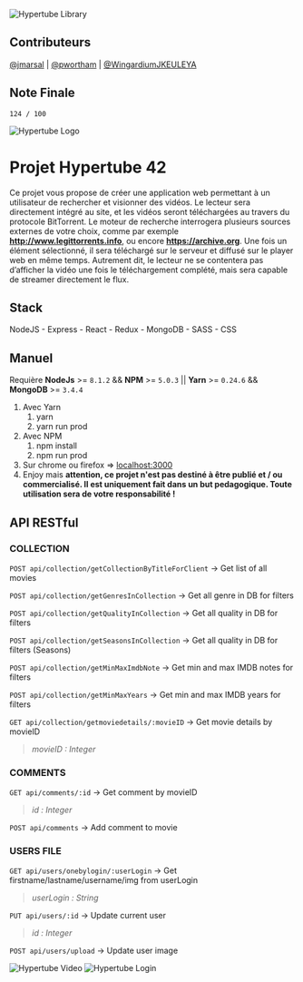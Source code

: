 ![Hypertube Library](./readme_images/library.png)

## Contributeurs
[@jmarsal](https://github.com/jmarsal) | [@pwortham](https://github.com/pwortham) | [@WingardiumJKEULEYA](https://github.com/WingardiumJKEULEYA)

## Note Finale
`124 / 100`

![Hypertube Logo](./public/favicon.ico)
# Projet Hypertube 42
Ce projet vous propose de créer une application web permettant à un utilisateur de
rechercher et visionner des vidéos.
Le lecteur sera directement intégré au site, et les vidéos seront téléchargées au travers
du protocole BitTorrent.
Le moteur de recherche interrogera plusieurs sources externes de votre choix, comme
par exemple **http://www.legittorrents.info**, ou encore **https://archive.org**.
Une fois un élément sélectionné, il sera téléchargé sur le serveur et diffusé sur le player
web en même temps. Autrement dit, le lecteur ne se contentera pas d’afficher la vidéo
une fois le téléchargement complété, mais sera capable de streamer directement le flux.

## Stack
NodeJS - Express - React - Redux - MongoDB - SASS - CSS

## Manuel
Requière **NodeJs** >= `8.1.2` && **NPM** >= `5.0.3` || **Yarn** >= `0.24.6` && **MongoDB** >= `3.4.4`
1. Avec Yarn
    1. yarn
    2. yarn run prod
2. Avec NPM
    1. npm install
    2. npm run prod
3. Sur chrome ou firefox => [localhost:3000](http://localhost:3000/)
4. Enjoy mais **attention, ce projet n'est pas destiné à être publié et / ou commercialisé. Il est uniquement fait dans un but pedagogique. Toute utilisation sera de votre responsabilité !**

## API RESTful
### COLLECTION

`POST api/collection/getCollectionByTitleForClient`
-> Get list of all movies

`POST api/collection/getGenresInCollection`
-> Get all genre in DB for filters

`POST api/collection/getQualityInCollection`
-> Get all quality in DB for filters

`POST api/collection/getSeasonsInCollection`
-> Get all quality in DB for filters (Seasons)

`POST api/collection/getMinMaxImdbNote`
-> Get min and max IMDB notes for filters

`POST api/collection/getMinMaxYears`
-> Get min and max IMDB years for filters

`GET api/collection/getmoviedetails/:movieID`
-> Get movie details by movieID
>_movieID : Integer_

### COMMENTS
`GET api/comments/:id`
-> Get comment by movieID 
>_id : Integer_

`POST api/comments`
-> Add comment to movie

### USERS FILE

`GET api/users/onebylogin/:userLogin`
-> Get firstname/lastname/username/img from userLogin
>_userLogin : String_

`PUT api/users/:id`
-> Update current user
>_id : Integer_

`POST api/users/upload`
-> Update user image

![Hypertube Video](./readme_images/video.png)
![Hypertube Login](./readme_images/login.png)
